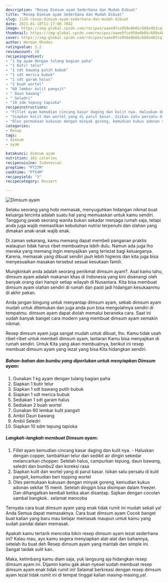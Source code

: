 ```yaml
---
description: "Resep Dimsum ayam Sederhana dan Mudah Dibuat"
title: "Resep Dimsum ayam Sederhana dan Mudah Dibuat"
slug: 1126-resep-dimsum-ayam-sederhana-dan-mudah-dibuat
date: 2021-01-18T11:17:00.704Z
image: https://img-global.cpcdn.com/recipes/aaee9fce950e8b6b/680x482cq70/dimsum-ayam-foto-resep-utama.jpg
thumbnail: https://img-global.cpcdn.com/recipes/aaee9fce950e8b6b/680x482cq70/dimsum-ayam-foto-resep-utama.jpg
cover: https://img-global.cpcdn.com/recipes/aaee9fce950e8b6b/680x482cq70/dimsum-ayam-foto-resep-utama.jpg
author: Herman Rhodes
ratingvalue: 3.2
reviewcount: 10
recipeingredient:
- "1 kg ayam dengan tulang bagian paha"
- "1 butir telur"
- "1 sdt bawang putih bubuk"
- "1 sdt merica bubuk"
- "1 sdt garam halus"
- "2 buah wortel"
- "60 lembar kulit pangsit"
- " Daun bawang"
- " Seledri"
- "10 sdm tepung tapioka"
recipeinstructions:
- "Fillet ayam kemudian cincang kasar daging dan kulit nya. Haluskan dengan copper, tambahkan telur dan sedikit air dingin sekedar melancarkan chopper. Setelah halus, campurkan tepung, daun bawang, seledri dan bumbu2 dan koreksi rasa"
- "Siapkan kulit dan wortel yang di parut kasar. Isikan satu persatu di kulit pangsit, kemudian beri topping wortel"
- "Oles permukaan kukusan dengan minyak goreng, kemudian kukus adonan sekitar 15 menit. Setelah dinggin bisa disimpan dalam freezer. Dan dihangatkan kembali ketika akan disantap. Sajikan dengan cocolan sambal bangkok.. selamat mencoba"
categories:
- Resep
tags:
- dimsum
- ayam

katakunci: dimsum ayam 
nutrition: 161 calories
recipecuisine: Indonesian
preptime: "PT27M"
cooktime: "PT54M"
recipeyield: "3"
recipecategory: Dessert

---
```



![Dimsum ayam](https://img-global.cpcdn.com/recipes/aaee9fce950e8b6b/680x482cq70/dimsum-ayam-foto-resep-utama.jpg)

Selaku seorang yang hobi memasak, menyuguhkan hidangan nikmat buat keluarga tercinta adalah suatu hal yang memuaskan untuk kamu sendiri. Tanggung jawab seorang  wanita bukan sekadar menjaga rumah saja, tetapi anda juga wajib memastikan kebutuhan nutrisi terpenuhi dan olahan yang dimakan anak-anak wajib enak.

Di zaman  sekarang, kamu memang dapat membeli panganan praktis walaupun tidak harus ribet membuatnya lebih dulu. Namun ada juga lho mereka yang memang ingin menyajikan yang terlezat bagi keluarganya. Karena, memasak yang dibuat sendiri jauh lebih higienis dan kita juga bisa menyesuaikan masakan tersebut sesuai kesukaan famili. 



Mungkinkah anda adalah seorang penikmat dimsum ayam?. Asal kamu tahu, dimsum ayam adalah makanan khas di Indonesia yang kini disenangi oleh banyak orang dari hampir setiap wilayah di Nusantara. Kita bisa membuat dimsum ayam olahan sendiri di rumah dan pasti jadi hidangan kesukaanmu di akhir pekan.

Anda jangan bingung untuk menyantap dimsum ayam, sebab dimsum ayam mudah untuk ditemukan dan juga anda pun bisa mengolahnya sendiri di tempatmu. dimsum ayam dapat diolah memalui beraneka cara. Saat ini sudah banyak banget cara modern yang membuat dimsum ayam semakin nikmat.

Resep dimsum ayam juga sangat mudah untuk dibuat, lho. Kamu tidak usah ribet-ribet untuk membeli dimsum ayam, lantaran Kamu bisa menyajikan di rumah sendiri. Untuk Kita yang akan membuatnya, berikut ini resep membuat dimsum ayam yang lezat yang bisa Kita hidangkan sendiri.

<!--inarticleads1-->

##### Bahan-bahan dan bumbu yang diperlukan untuk menyiapkan Dimsum ayam:

1. Gunakan 1 kg ayam dengan tulang bagian paha
1. Siapkan 1 butir telur
1. Siapkan 1 sdt bawang putih bubuk
1. Siapkan 1 sdt merica bubuk
1. Sediakan 1 sdt garam halus
1. Sediakan 2 buah wortel
1. Gunakan 60 lembar kulit pangsit
1. Ambil  Daun bawang
1. Ambil  Seledri
1. Siapkan 10 sdm tepung tapioka




<!--inarticleads2-->

##### Langkah-langkah membuat Dimsum ayam:

1. Fillet ayam kemudian cincang kasar daging dan kulit nya. - Haluskan dengan copper, tambahkan telur dan sedikit air dingin sekedar melancarkan chopper. Setelah halus, campurkan tepung, daun bawang, seledri dan bumbu2 dan koreksi rasa
1. Siapkan kulit dan wortel yang di parut kasar. Isikan satu persatu di kulit pangsit, kemudian beri topping wortel
1. Oles permukaan kukusan dengan minyak goreng, kemudian kukus adonan sekitar 15 menit. Setelah dinggin bisa disimpan dalam freezer. Dan dihangatkan kembali ketika akan disantap. Sajikan dengan cocolan sambal bangkok.. selamat mencoba




Ternyata cara buat dimsum ayam yang enak tidak rumit ini mudah sekali ya! Anda Semua dapat memasaknya. Cara buat dimsum ayam Cocok banget buat kalian yang baru mau belajar memasak maupun untuk kamu yang sudah pandai dalam memasak.

Apakah kamu tertarik mencoba bikin resep dimsum ayam lezat sederhana ini? Kalau mau, ayo kamu segera menyiapkan alat-alat dan bahannya, setelah itu buat deh Resep dimsum ayam yang mantab dan simple ini. Sangat taidak sulit kan. 

Maka, ketimbang kamu diam saja, yuk langsung aja hidangkan resep dimsum ayam ini. Dijamin kamu gak akan nyesel sudah membuat resep dimsum ayam enak tidak rumit ini! Selamat berkreasi dengan resep dimsum ayam lezat tidak rumit ini di tempat tinggal kalian masing-masing,ya!.

